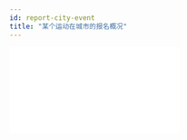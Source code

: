 ```yaml
---
id: report-city-event
title: "某个运动在城市的报名概况"
---
```

<iframe 
   width={600}
    height={330}
    src="/video/data/某个运动在城市的报名概况~1.mp4" 
    frameborder="0" allow="accelerometer; autoplay; clipboard-write; encrypted-media; gyroscope; picture-in-picture" allowfullscreen>
</iframe>